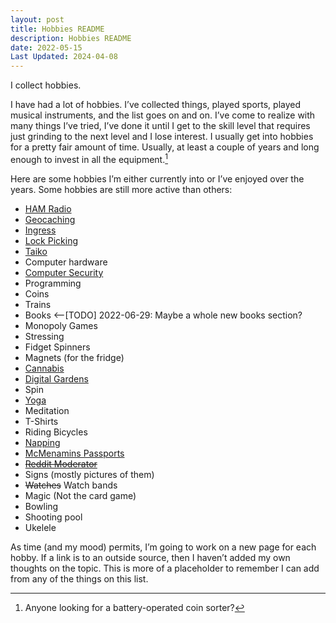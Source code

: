 ```yaml
---
layout: post
title: Hobbies README
description: Hobbies README
date: 2022-05-15
Last Updated: 2024-04-08
---
```

I collect hobbies.

I have had a lot of hobbies.  I’ve collected things, played sports, played musical instruments, and the list goes on and on.  I’ve come to realize with many things I’ve tried, I’ve done it until I get to the skill level that requires just grinding to the next level and I lose interest.  I usually get into hobbies for a pretty fair amount of time.  Usually, at least a couple of years and long enough to invest in all the equipment.[^1]

Here are some hobbies I’m either currently into or I’ve enjoyed over the years.  Some hobbies are still more active than others:

* <a href="/life/in-the-navy/" class="hvr-wobble-skew">HAM Radio</a>
* <a href="/hobbies/geocaching/" class="hvr-wobble-skew">Geocaching</a>
* <a href="/hobbies/ingress/" class="hvr-wobble-skew">Ingress</a>
* <a href="/faq#Q30" class="hvr-wobble-skew">Lock Picking</a>
* <a href="/music/taiko/" class="hvr-wobble-skew">Taiko</a>
* Computer hardware
* <a href="/tech/security/" class="hvr-wobble-skew">Computer Security</a>
* Programming
* Coins 
* Trains
* Books <--[TODO] 2022-06-29: Maybe a whole new books section?
* Monopoly Games
* Stressing
* Fidget Spinners
* Magnets (for the fridge)
* <a href="/cannabis/" class="hvr-wobble-skew">Cannabis</a>
* <a href="/" class="hvr-wobble-skew">Digital Gardens</a>
* Spin
* <a href="/life/yoga/" class="hvr-wobble-skew">Yoga</a>
* Meditation
* T-Shirts
* Riding Bicycles
* <a href="/life/napping/" class="hvr-wobble-skew">Napping</a>
* <a href="https://www.mcmenamins.com/" class="hvr-wobble-skew">McMenamins Passports</a>
* <a href="https://reddit.com" class="hvr-wobble-skew">~~Reddit Moderator~~</a>
* Signs (mostly pictures of them)
* ~~Watches~~ Watch bands
* Magic (Not the card game)
* Bowling
* Shooting pool
* Ukelele


As time (and my mood) permits, I’m going to work on a new page for each hobby.  If a link is to an outside source, then I haven’t added my own thoughts on the topic.  This is more of a placeholder to remember I can add from any of the things on this list.

[^1]: Anyone looking for a battery-operated coin sorter?